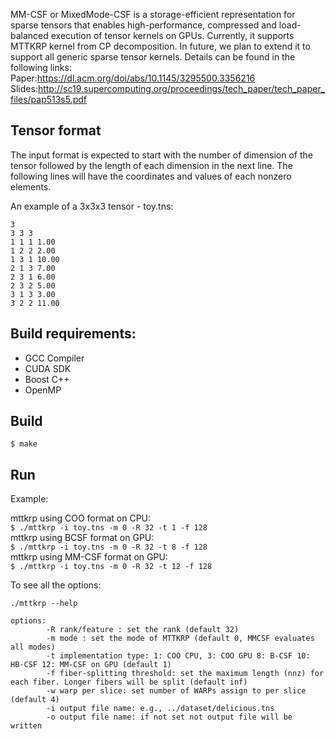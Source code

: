 MM-CSF or MixedMode-CSF is a storage-efficient representation for sparse tensors that enables high-performance, compressed and load-balanced execution of tensor kernels on GPUs. Currently, it supports MTTKRP kernel from CP decomposition. In future, we plan to extend it to support all generic sparse tensor kernels. Details can be found in the following links:  
Paper:https://dl.acm.org/doi/abs/10.1145/3295500.3356216  
Slides:http://sc19.supercomputing.org/proceedings/tech_paper/tech_paper_files/pap513s5.pdf

## Tensor format

The input format is expected to start with the number of dimension of the tensor followed by the length of each dimension in the next line. The following lines will have the coordinates and values of each nonzero elements.

An example of a 3x3x3 tensor - toy.tns: 
```
3  
3 3 3  
1 1 1 1.00  
1 2 2 2.00  
1 3 1 10.00  
2 1 3 7.00    
2 3 1 6.00    
2 3 2 5.00  
3 1 3 3.00  
3 2 2 11.00   
```

## Build requirements:
- GCC Compiler 
- CUDA SDK
- Boost C++
- OpenMP



## Build 

`$ make`  

## Run

Example:

mttkrp using COO format on CPU:  
`$ ./mttkrp -i toy.tns -m 0 -R 32 -t 1 -f 128`  
mttkrp using BCSF format on GPU:  
`$ ./mttkrp -i toy.tns -m 0 -R 32 -t 8 -f 128`  
mttkrp using MM-CSF format on GPU:  
`$ ./mttkrp -i toy.tns -m 0 -R 32 -t 12 -f 128`  

To see all the options: 
  
`./mttkrp --help`    
```
options:   
        -R rank/feature : set the rank (default 32)  
        -m mode : set the mode of MTTKRP (default 0, MMCSF evaluates all modes)  
        -t implementation type: 1: COO CPU, 3: COO GPU 8: B-CSF 10: HB-CSF 12: MM-CSF on GPU (default 1)   
        -f fiber-splitting threshold: set the maximum length (nnz) for each fiber. Longer fibers will be split (default inf)  
        -w warp per slice: set number of WARPs assign to per slice  (default 4)  
        -i output file name: e.g., ../dataset/delicious.tns   
        -o output file name: if not set not output file will be written
        


